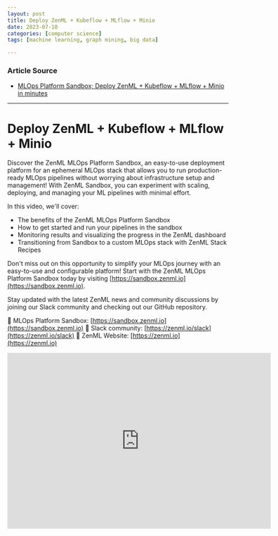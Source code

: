 ```yaml
---
layout: post
title: Deploy ZenML + Kubeflow + MLflow + Minio  
date: 2023-07-10
categories: [computer science]
tags: [machine learning, graph mining, big data]

---
```


### Article Source

* [MLOps Platform Sandbox; Deploy ZenML + Kubeflow + MLflow + Minio in minutes](https://www.youtube.com/watch?v=X8olAT2qR8U)


---

# Deploy ZenML + Kubeflow + MLflow + Minio

Discover the ZenML MLOps Platform Sandbox, an easy-to-use deployment platform for an ephemeral MLOps stack that allows you to run production-ready MLOps pipelines without worrying about infrastructure setup and management! With ZenML Sandbox, you can experiment with scaling, deploying, and managing your ML pipelines with minimal effort. 

In this video, we'll cover:

- The benefits of the ZenML MLOps Platform Sandbox
- How to get started and run your pipelines in the sandbox
- Monitoring results and visualizing the progress in the ZenML dashboard
- Transitioning from Sandbox to a custom MLOps stack with ZenML Stack Recipes

Don't miss out on this opportunity to simplify your MLOps journey with an easy-to-use and configurable platform! Start with the ZenML MLOps Platform Sandbox today by visiting [https://sandbox.zenml.io](https://sandbox.zenml.io). 

Stay updated with the latest ZenML news and community discussions by joining our Slack community and checking out our GitHub repository.

🔗 MLOps Platform Sandbox: [https://sandbox.zenml.io](https://sandbox.zenml.io)
🔗 Slack community: [https://zenml.io/slack](https://zenml.io/slack)
🔗 ZenML Website: [https://zenml.io](https://zenml.io)


<iframe width="600" height="400" src="https://www.youtube.com/embed/X8olAT2qR8U" title="YouTube video player" frameborder="0" allow="accelerometer; autoplay; clipboard-write; encrypted-media; gyroscope; picture-in-picture; web-share" allowfullscreen></iframe>